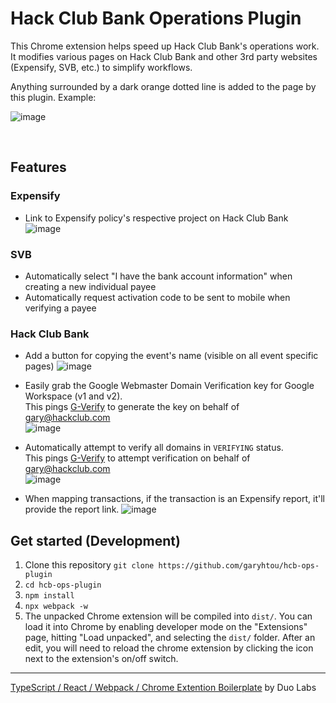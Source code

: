 # Hack Club Bank Operations Plugin

This Chrome extension helps speed up Hack Club Bank's operations work. It modifies various pages on Hack Club Bank and other 3rd party websites (Expensify, SVB, etc.) to simplify workflows.

Anything surrounded by a dark orange dotted line is added to the page by this plugin. Example:

![image](https://user-images.githubusercontent.com/20099646/112124023-23a42700-8b7f-11eb-9538-d5921f24bc7e.png)

<br />

## Features

### Expensify

- Link to Expensify policy's respective project on Hack Club Bank
  ![image](https://user-images.githubusercontent.com/20099646/112122184-403f5f80-8b7d-11eb-88a6-6aeabc5f8512.png)

### SVB

- Automatically select "I have the bank account information" when creating a new individual payee
- Automatically request activation code to be sent to mobile when verifying a payee

### Hack Club Bank

- Add a button for copying the event's name (visible on all event specific pages)
  ![image](https://user-images.githubusercontent.com/20099646/112122844-ea1eec00-8b7d-11eb-9dc0-95a87d3ad796.png)

- Easily grab the Google Webmaster Domain Verification key for Google Workspace (v1 and v2).<br />
  This pings [G-Verify](https://github.com/garyhtou/G-Verify) to generate the key on behalf of gary@hackclub.com<br />
  ![image](https://user-images.githubusercontent.com/20099646/112123328-66b1ca80-8b7e-11eb-8048-fa62d9e8bf8c.png)

- Automatically attempt to verify all domains in `VERIFYING` status.<br />
  This pings [G-Verify](https://github.com/garyhtou/G-Verify) to attempt verification on behalf of gary@hackclub.com<br />
  ![image](https://user-images.githubusercontent.com/20099646/112127676-e93c8900-8b82-11eb-9992-998747ae2142.png)

- When mapping transactions, if the transaction is an Expensify report, it'll provide the report link.
  ![image](https://user-images.githubusercontent.com/20099646/112128126-55b78800-8b83-11eb-96a4-797b1fab8d70.png)

## Get started (Development)

1. Clone this repository
   `git clone https://github.com/garyhtou/hcb-ops-plugin`
2. `cd hcb-ops-plugin`
3. `npm install`
4. `npx webpack -w`
5. The unpacked Chrome extension will be compiled into `dist/`. You can load it into Chrome by enabling developer mode on the "Extensions" page, hitting "Load unpacked", and selecting the `dist/` folder. After an edit, you will need to reload the chrome extension by clicking the icon next to the extension's on/off switch.

---

[TypeScript / React / Webpack / Chrome Extention Boilerplate](https://github.com/duo-labs/chrome-extension-boilerplate) by Duo Labs
